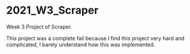 # 2021_W3_Scraper
Week 3 Project of Scraper.

This project was a complete fail because I find this project very hard and complicated, I barely understand how this was implemented.
